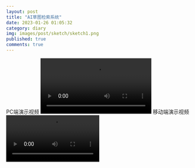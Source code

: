 ```yaml
---
layout: post
title: "AI草图检索系统"
date: 2023-01-26 01:05:32
category: diary
img: images/post/sketch/sketch1.png
published: true
comments: true
---
```

<!-- more -->
PC端演示视频
 <video class="video" src="../../videos/sketch_PC.mp4" controls></video>
移动端演示视频
 <video style="width:50%;height:auto" class="video" src="../../videos/sketch_mobile.mp4" controls></video>

